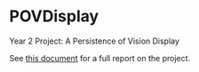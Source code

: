 # POVDisplay

Year 2 Project: A Persistence of Vision Display

See [this document](https://drive.google.com/file/d/0B3U4wTlo8mwdTmpnb3h2U3hOV2c/view?usp=sharing) for a full report on the project.
